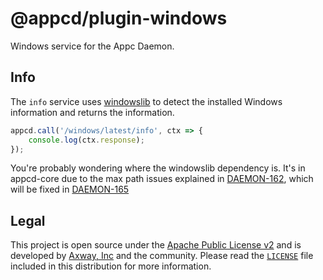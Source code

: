 # @appcd/plugin-windows

Windows service for the Appc Daemon.

## Info

The `info` service uses [windowslib](https://github.com/appcelerator/windowslib) to detect the installed
Windows information and returns the information.

```js
appcd.call('/windows/latest/info', ctx => {
	console.log(ctx.response);
});
```

You're probably wondering where the windowslib dependency is. It's in appcd-core due to the max path issues explained in [DAEMON-162](https://jira.appcelerator.org/browse/DAEMON-162), which will be fixed in [DAEMON-165](https://jira.appcelerator.org/browse/DAEMON-165)

## Legal

This project is open source under the [Apache Public License v2][1] and is developed by
[Axway, Inc](http://www.axway.com/) and the community. Please read the [`LICENSE`][1] file included
in this distribution for more information.

[1]: https://github.com/appcelerator/appcd-plugin-windows/blob/master/LICENSE

